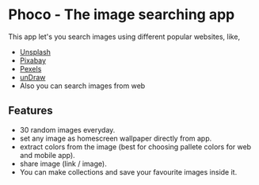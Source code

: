 # Phoco - The image searching app

This app let's you search images using different popular websites, like,
- [Unsplash](https://unsplash.com/)
- [Pixabay](https://pixabay.com/)
- [Pexels](https://www.pexels.com/)
- [unDraw](https://undraw.co/)
- Also you can search images from web

## Features
- 30 random images everyday.
- set any image as homescreen wallpaper directly from app.
- extract colors from the image (best for choosing pallete colors for web and mobile app).
- share image (link / image).
- You can make collections and save your favourite images inside it.

